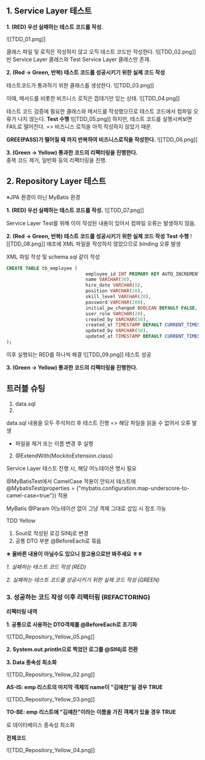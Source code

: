 ## **1. Service Layer 테스트**

**1. (RED) 우선 실패하는 테스트 코드를 작성.**

![[TDD_01.png]]

클래스 파일 및 로직은 작성하지 않고 오직 테스트 코드만 작성한다.
![[TDD_02.png]]
빈 Service Layer 클래스와 Test Service Layer 클래스만 존재.

**2. (Red -> Green, 반복) 테스트 코드를 성공시키기 위한 실제 코드 작성**

테스트코드가 통과하기 위한 클래스를 생성한다.
![[TDD_03.png]]

이때, 메서드를 비롯한 비즈니스 로직은 껍데기만 있는 상태.
![[TDD_04.png]]

테스트 코드 검증에 필요한 클래스와 메서드를 작성했으므로 테스트 코드에서 컴파일 오류가 나지 않는다.
**Test 수행**
![[TDD_05.png]]
하지만, 테스트 코드를 실행시켜보면 FAIL로 떨어진다. => 비즈니스 로직을 아직 작성하지 않았기 때문.

**GREE(PASS)가 떨어질 때 까지 반복하여 비즈니스로직을 작성한다.**
![[TDD_06.png]]

**3. (Green -> Yellow) 통과한 코드의 리팩터링을 진행한다.**  
중복 코드 제거, 일반화 등의 리팩터링을 진행.

## 2. Repository Layer 테스트
※JPA 환경이 아닌 MyBatis 환경

**1. (RED) 우선 실패하는 테스트 코드를 작성.**
![[TDD_07.png]]

Service Layer Test를 위해 이미 작성된 내용이 있어서 컴파일 오류는 발생하지 않음.

**2. (Red -> Green, 반복) 테스트 코드를 성공시키기 위한 실제 코드 작성**
**Test 수행**
![[TDD_08.png]]
애초에 XML 파일을 작성하지 않았으므로 binding 오류 발생

XML 파일 작성 및 schema.sql 같이 작성  
```schema.sql  
CREATE TABLE tb_employee (    
                             employee_id INT PRIMARY KEY AUTO_INCREMENT,    
                             name VARCHAR(50),    
                             hire_date VARCHAR(8),    
                             position VARCHAR(20),    
                             skill_level VARCHAR(20),    
                             password VARCHAR(200),    
                             initial_pw_changed BOOLEAN DEFAULT FALSE,    
                             user_role VARCHAR(20),    
                             created_by VARCHAR(50),    
                             created_at TIMESTAMP DEFAULT CURRENT_TIMESTAMP,    
                             updated_by VARCHAR(50),    
                             updated_at TIMESTAMP DEFAULT CURRENT_TIMESTAMP ON UPDATE CURRENT_TIMESTAMP    
);  
```
이후 실행되는 RED를 하나씩 해결
![[TDD_09.png]]
테스트 성공  

**3. (Green -> Yellow) 통과한 코드의 리팩터링을 진행한다.**
## **트러블 슈팅**
1. data.sql
2. 
data.sql 내용을 모두 주석처리 후 테스트 진행 => 해당 파일을 읽을 수 없어서 오류 발생
* 파일을 제거 또는 이름 변경 후 실행

2. @ExtendWith(MockitoExtension.class)

Service Layer 테스트 진행 시, 해당 어노테이션 명시 필요

@MyBatisTest에서 CamelCase 적용이 안되서 테스트에 
@MybatisTest(properties = {"mybatis.configuration.map-underscore-to-camel-case=true"})
적용

MyBatis @Param 어노테이션 없이 그냥 객체 그대로 삽입 시 참조 가능


TDD Yellow
1. Sout로 작성된 로깅 Slf4j로 변경
2. 공통 DTO 부분 @BeforeEach로 묶음


**※ 올바른 내용이 아닐수도 있으니 참고용으로만 봐주세요 ㅎㅎ**  
  
_1. 실패하는 테스트 코드 작성 (RED)_

_2. 실패하는 테스트 코드를 성공시키기 위한 실제 코드 작성 (GREEN)_

### 3. 성공하는 코드 작성 이후 리팩터링 (REFACTORING)

  

**리팩터링 내역**

**1. 공통으로 사용하는 DTO객체를 @BeforeEach로 초기화**

![[TDD_Repository_Yellow_05.png]]

  

**2. System.out.println으로 찍었던 로그를 @Slf4j로 전환**

  

**3. Data 종속성 최소화**

![[TDD_Repository_Yellow_02.png]]

  

**AS-IS: emp 리스트의 마지막 객체의 name이 "김예찬"일 경우 TRUE**

![[TDD_Repository_Yellow_03.png]]

  

**TO-BE: emp 리스트에 "김예찬"이라는 이름을 가진 객체가 있을 경우 TRUE**

로 데이터베이스 종속성 최소화

  

**전체코드**

![[TDD_Repository_Yellow_04.png]]
